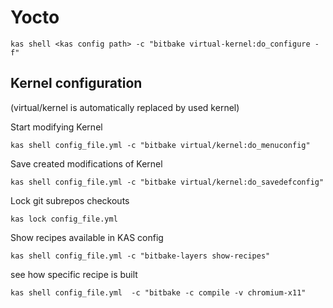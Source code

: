# Yocto
```
kas shell <kas config path> -c "bitbake virtual-kernel:do_configure -f"
```


## Kernel configuration

(virtual/kernel is automatically replaced by used kernel)

Start modifying Kernel
```
kas shell config_file.yml -c "bitbake virtual/kernel:do_menuconfig"
```

Save created modifications of Kernel
```
kas shell config_file.yml -c "bitbake virtual/kernel:do_savedefconfig"
```

Lock git subrepos checkouts
```
kas lock config_file.yml
```

Show recipes available in KAS config
```
kas shell config_file.yml -c "bitbake-layers show-recipes"
```

see how specific recipe is built
```
kas shell config_file.yml  -c "bitbake -c compile -v chromium-x11"
```
